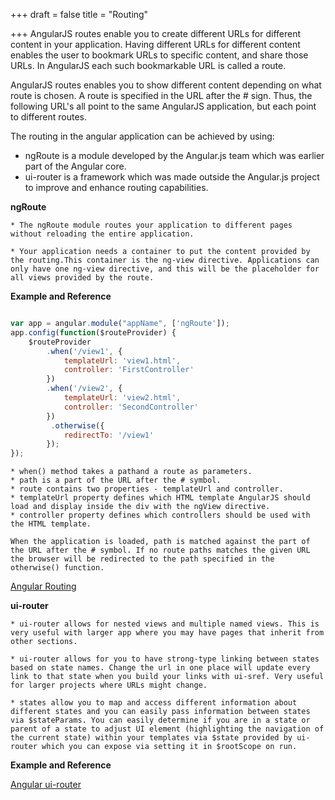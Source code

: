+++
draft = false
title = "Routing"

+++
AngularJS routes enable you to create different URLs for different content in your application. Having different URLs for different content enables the user to bookmark URLs to specific content, and share those URLs. In AngularJS each such bookmarkable URL is called a route.

AngularJS routes enables you to show different content depending on what route is chosen. A route is specified in the URL after the # sign. Thus, the following URL's all point to the same AngularJS application, but each point to different routes.

The routing in the angular application can be achieved by using:

  * ngRoute is a module developed by the Angular.js team which was earlier part of the Angular core.
  * ui-router is a framework which was made outside the Angular.js project to improve and enhance routing capabilities.

<b>ngRoute</b>

	* The ngRoute module routes your application to different pages without reloading the entire application.

	* Your application needs a container to put the content provided by the routing.This container is the ng-view directive. Applications can only have one ng-view directive, and this will be the placeholder for all views provided by the route.

<b>Example and Reference</b>

```javascript

var app = angular.module("appName", ['ngRoute']);
app.config(function($routeProvider) { 	
	$routeProvider 			
		.when('/view1', { 			
			templateUrl: 'view1.html', 		
			controller: 'FirstController' 		
		})
		.when('/view2', { 			
			templateUrl: 'view2.html', 		
			controller: 'SecondController' 		
		})
		 .otherwise({ 			
			redirectTo: '/view1' 		
		}); 
});

```

	* when() method takes a pathand a route as parameters.
	* path is a part of the URL after the # symbol.
	* route contains two properties - templateUrl and controller.
	* templateUrl property defines which HTML template AngularJS should load and display inside the div with the ngView directive.
	* controller property defines which controllers should be used with the HTML template.

	When the application is loaded, path is matched against the part of the URL after the # symbol. If no route paths matches the given URL the browser will be redirected to the path specified in the otherwise() function.


[Angular Routing](http://www.w3schools.com/angular/angular_routing.asp)

<b>ui-router</b>

	* ui-router allows for nested views and multiple named views. This is very useful with larger app where you may have pages that inherit from other sections. 

	* ui-router allows for you to have strong-type linking between states based on state names. Change the url in one place will update every link to that state when you build your links with ui-sref. Very useful for larger projects where URLs might change. 

	* states allow you to map and access different information about different states and you can easily pass information between states via $stateParams. You can easily determine if you are in a state or parent of a state to adjust UI element (highlighting the navigation of the current state) within your templates via $state provided by ui-router which you can expose via setting it in $rootScope on run.

<b>Example and Reference</b>

[Angular ui-router](http://angular-ui.github.io/ui-router/sample/#/)
